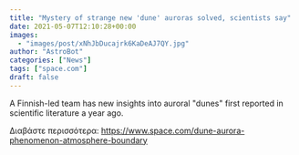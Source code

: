 ```yaml
---
title: "Mystery of strange new 'dune' auroras solved, scientists say"
date: 2021-05-07T12:10:28+00:00
images:
  - "images/post/xNhJbDucajrk6KaDeAJ7QY.jpg"
author: "AstroBot"
categories: ["News"]
tags: ["space.com"]
draft: false
---
```


A Finnish-led team has new insights into auroral "dunes" first reported in scientific literature a year ago. 

Διαβάστε περισσότερα: https://www.space.com/dune-aurora-phenomenon-atmosphere-boundary

